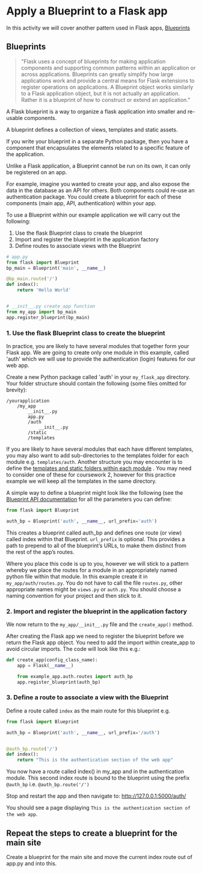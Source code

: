 # Apply a Blueprint to a Flask app

In this activity we will cover another pattern used in Flask
apps, [Blueprints](https://flask.palletsprojects.com/en/1.1.x/blueprints/)

## Blueprints

> "Flask uses a concept of blueprints for making application components and supporting common patterns within an application or across applications. Blueprints can greatly simplify how large applications work and provide a central means for Flask extensions to register operations on applications. A Blueprint object works similarly to a Flask application object, but it is not actually an application. Rather it is a blueprint of how to construct or extend an application."

A Flask blueprint is a way to organize a flask application into smaller and re-usable components.

A blueprint defines a collection of views, templates and static assets.

If you write your blueprint in a separate Python package, then you have a component that encapsulates the elements
related to a specific feature of the application.

Unlike a Flask application, a Blueprint cannot be run on its own, it can only be registered on an app.

For example, imagine you wanted to create your app, and also expose the data in the database as an API for others. Both
components could re-use an authentication package. You could create a blueprint for each of these components (main app,
API, authentication) within your app.

To use a Blueprint within our example application we will carry out the following:

1. Use the flask Blueprint class to create the blueprint
2. Import and register the blueprint in the application factory
3. Define routes to associate views with the Blueprint

```python
# app.py
from flask import Blueprint            
bp_main = Blueprint('main', __name__)

@bp_main.route('/')
def index():
    return 'Hello World'


# __init__.py create_app function
from my_app import bp_main
app.register_blueprint(bp_main)
```
### 1. Use the flask Blueprint class to create the blueprint

In practice, you are likely to have several modules that together form your Flask app. We are going to create only one
module in this example, called 'auth' which we will use to provide the authentication (login) features for our web app.

Create a new Python package called 'auth' in your `my_flask_app` directory. Your folder structure should contain the
following (some files omitted for brevity):

```
/yourapplication
    /my_app
        __init__.py
        app.py
        /auth
            __init__.py
        /static
        /templates
```

If you are likely to have several modules that each have different templates, you may also want to add sub-directories
to the templates folder for each module e.g. `templates/auth`. Another structure you may encounter is to define
the [templates and static folders within each module](https://blog.miguelgrinberg.com/post/the-flask-mega-tutorial-part-xv-a-better-application-structure)
. You may need to consider one of these for coursework 2, however for this practice example we will keep all the
templates in the same directory.

A simple way to define a blueprint might look like the following (see
the [Blueprint API documentation](https://flask.palletsprojects.com/en/1.1.x/api/#flask.Blueprint) for all the
parameters you can define:

```python
from flask import Blueprint

auth_bp = Blueprint('auth', __name__, url_prefix='auth')

```

This creates a blueprint called auth_bp and defines one route (or view) called index within that Blueprint.
`url_prefix` is optional. This provides a path to prepend to all of the blueprint’s URLs, to make them distinct from the
rest of the app’s routes.

Where you place this code is up to you, however we will stick to a pattern whereby we place the routes for a module in
an appropriately named python file within that module. In this example create it in `my_app/auth/routes.py`. You do
not have to call the file `routes.py`, other appropriate names might be `views.py` or `auth.py`. You should
choose a naming convention for your project and then stick to it.

### 2. Import and register the blueprint in the application factory

We now return to the `my_app/__init__.py` file and the `create_app()` method.

After creating the Flask app we need to register the blueprint before we return the Flask app object. You need to add the import within create_app to avoid circular imports. The code will look like this e.g.:

```python
def create_app(config_class_name):
    app = Flask(__name__)

    from example_app.auth.routes import auth_bp
    app.register_blueprint(auth_bp)

```

### 3. Define a route to associate a view with the Blueprint

Define a route called `index` as the main route for this blueprint e.g.

```python
from flask import Blueprint

auth_bp = Blueprint('auth', __name__, url_prefix='/auth')


@auth_bp.route('/')
def index():
    return "This is the authentication section of the web app"
```

You now have a route called index() in my_app and in the authentication module. This second index route is bound to the
blueprint using the prefix `@auth_bp` i.e. `@auth_bp.route('/')`

Stop and restart the app and then navigate to: http://127.0.0.1:5000/auth/

You should see a page displaying `This is the authentication section of the web app`.

## Repeat the steps to create a blueprint for the main site

Create a blueprint for the main site and move the current index route out of app.py and into this.
